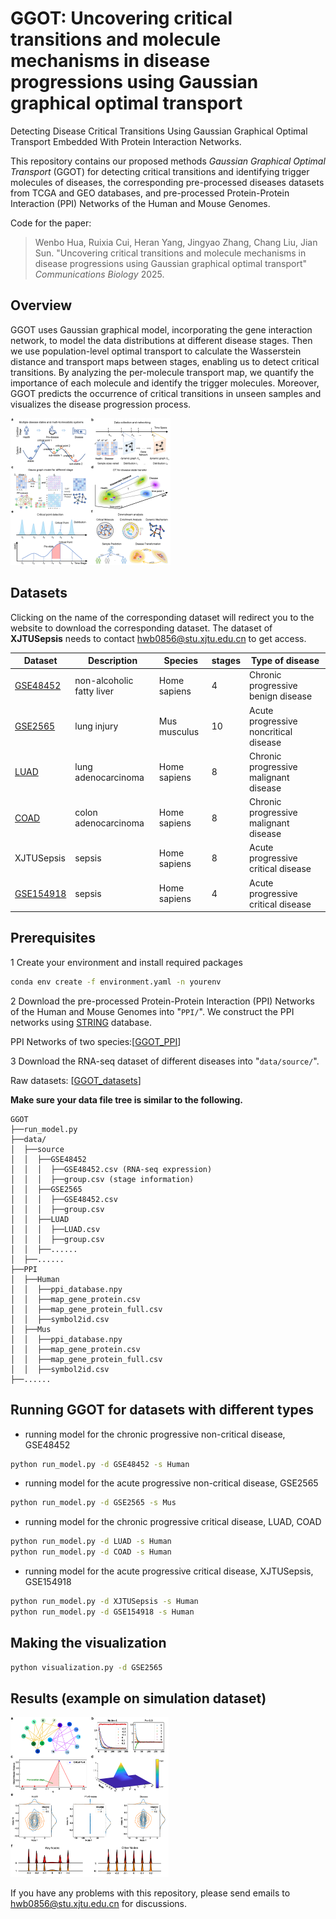 # GGOT: Uncovering critical transitions and molecule mechanisms in disease progressions using Gaussian graphical optimal transport

Detecting Disease Critical Transitions Using Gaussian Graphical Optimal Transport Embedded With Protein Interaction Networks.

This repository contains our proposed methods *Gaussian Graphical Optimal Transport* (GGOT) for detecting critical transitions and identifying trigger molecules of diseases, the corresponding pre-processed diseases datasets from TCGA and GEO databases, and pre-processed Protein-Protein Interaction (PPI) Networks of the Human and Mouse Genomes.

Code for the paper:

> Wenbo Hua, Ruixia Cui, Heran Yang, Jingyao Zhang, Chang Liu, Jian Sun. "Uncovering critical transitions and molecule mechanisms in disease progressions using Gaussian graphical optimal transport" *Communications Biology* 2025.

## Overview

GGOT uses Gaussian graphical model, incorporating the gene interaction network, to model the data distributions at different disease stages. Then we use population-level optimal transport to calculate the Wasserstein distance and transport maps between stages, enabling us to detect critical transitions. By analyzing the per-molecule transport map, we quantify the importance of each molecule and identify the trigger molecules. Moreover, GGOT predicts the occurrence of critical transitions in unseen samples and visualizes the disease progression process.

<img src="assets/Overview.png" alt="Overview" style="zoom: 25%;" />

## Datasets

Clicking on the name of the corresponding dataset will redirect you to the website to download the corresponding dataset. The dataset of **XJTUSepsis** needs to contact hwb0856@stu.xjtu.edu.cn to get access.

| Dataset                                                                | Description               | Species      | stages | Type of disease                       |
| ---------------------------------------------------------------------- | ------------------------- | ------------ | ------ | ------------------------------------- |
| [GSE48452](https://www.ncbi.nlm.nih.gov/geo/query/acc.cgi?acc=GSE48452)   | non-alcoholic fatty liver | Home sapiens | 4      | Chronic progressive benign disease    |
| [GSE2565](https://www.ncbi.nlm.nih.gov/geo/query/acc.cgi?acc=GSE2565)     | lung injury               | Mus musculus | 10     | Acute progressive noncritical disease |
| [LUAD](https://portal.gdc.cancer.gov/projects/TCGA-LUAD)                  | lung adenocarcinoma       | Home sapiens | 8      | Chronic progressive malignant disease |
| [COAD](https://portal.gdc.cancer.gov/projects/TCGA-COAD)                  | colon adenocarcinoma      | Home sapiens | 8      | Chronic progressive malignant disease |
| XJTUSepsis                                                             | sepsis                    | Home sapiens | 8      | Acute progressive critical disease    |
| [GSE154918](https://www.ncbi.nlm.nih.gov/geo/query/acc.cgi?acc=GSE154918) | sepsis                    | Home sapiens | 4      | Acute progressive critical disease    |

## Prerequisites

1 Create your environment and install required packages

```bash
conda env create -f environment.yaml -n yourenv
```

2 Download the pre-processed Protein-Protein Interaction (PPI) Networks of the Human and Mouse Genomes into "`PPI/`". We construct the PPI networks using [STRING](https://string-db.org) database.

PPI Networks of two species:[[GGOT_PPI](https://drive.google.com/file/d/1Gxp5MpbQQ3l4wRtxBOYSaGVxdYS6e7Xy/view?usp=sharing)]

3 Download the RNA-seq dataset of different diseases into "`data/source/`".

Raw datasets: [[GGOT_datasets](https://drive.google.com/file/d/1c0SqU3dq22lE5qNlW7wbKG5UqoHKS83_/view?usp=sharing)]

**Make sure your data file tree is similar to the following.**

```
GGOT
├──run_model.py
├──data/
│  ├──source
│  │  ├──GSE48452
│  │  │  ├──GSE48452.csv (RNA-seq expression)
│  │  │  ├──group.csv (stage information)
│  │  ├──GSE2565
│  │  │  ├──GSE48452.csv
│  │  │  ├──group.csv
│  │  ├──LUAD
│  │  │  ├──LUAD.csv
│  │  │  ├──group.csv
│  │  ├──......
│  ├──......
├──PPI
│  ├──Human
│  │  ├──ppi_database.npy
│  │  ├──map_gene_protein.csv
│  │  ├──map_gene_protein_full.csv
│  │  ├──symbol2id.csv
│  ├──Mus
│  │  ├──ppi_database.npy
│  │  ├──map_gene_protein.csv
│  │  ├──map_gene_protein_full.csv
│  │  ├──symbol2id.csv
├──......
```

## Running GGOT for datasets with different types

- running model for the chronic progressive non-critical disease, GSE48452

```bash
python run_model.py -d GSE48452 -s Human
```

- running model for the acute progressive non-critical disease, GSE2565

```bash
python run_model.py -d GSE2565 -s Mus
```

- running model for the chronic progressive critical disease, LUAD, COAD

```bash
python run_model.py -d LUAD -s Human
python run_model.py -d COAD -s Human
```

- running model for the acute progressive critical disease, XJTUSepsis, GSE154918

```bash
python run_model.py -d XJTUSepsis -s Human
python run_model.py -d GSE154918 -s Human
```

## Making the visualization

```bash
python visualization.py -d GSE2565
```

## Results (example on simulation dataset)

<img src="assets/Numsim.png" alt="Overview" style="zoom:25%;">

If you have any problems with this repository, please send emails to hwb0856@stu.xjtu.edu.cn for discussions.
